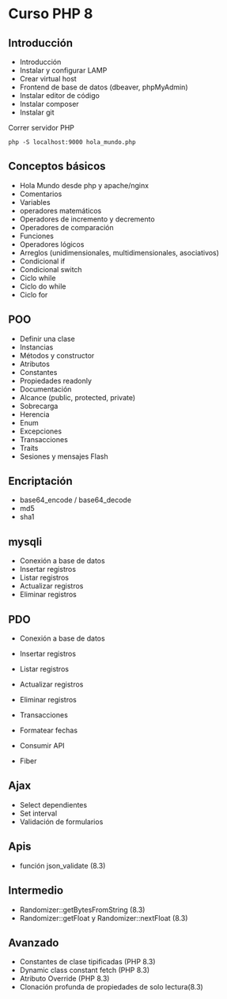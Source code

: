 # Curso PHP 8

## Introducción

- Introducción
- Instalar y configurar LAMP
- Crear virtual host
- Frontend de base de datos (dbeaver, phpMyAdmin)
- Instalar editor de código
- Instalar composer
- Instalar git

Correr servidor PHP
```
php -S localhost:9000 hola_mundo.php
```

## Conceptos básicos
- Hola Mundo desde php y apache/nginx
- Comentarios
- Variables
- operadores matemáticos
- Operadores de incremento y decremento
- Operadores de comparación
- Funciones
- Operadores lógicos
- Arreglos (unidimensionales, multidimensionales, asociativos)
- Condicional if
- Condicional switch
- Ciclo while
- Ciclo do while
- Ciclo for

## POO
- Definir una clase
- Instancias
- Métodos y constructor
- Atributos
- Constantes
- Propiedades readonly
- Documentación
- Alcance (public, protected, private)
- Sobrecarga
- Herencia
- Enum
- Excepciones
- Transacciones
- Traits
- Sesiones y mensajes Flash

## Encriptación
- base64_encode / base64_decode
- md5
- sha1

## mysqli
- Conexión a base de datos
- Insertar registros
- Listar registros
- Actualizar registros
- Eliminar registros

## PDO
- Conexión a base de datos
- Insertar registros
- Listar registros
- Actualizar registros
- Eliminar registros
- Transacciones

- Formatear fechas
- Consumir API
- Fiber

## Ajax
- Select dependientes
- Set interval
- Validación de formularios

## Apis
- función json_validate (8.3)

## Intermedio
- Randomizer::getBytesFromString (8.3)
- Randomizer::getFloat y Randomizer::nextFloat (8.3)

## Avanzado
- Constantes de clase tipificadas (PHP 8.3)
- Dynamic class constant fetch (PHP 8.3)
- Atributo Override (PHP 8.3)
- Clonación profunda de propiedades de solo lectura(8.3)